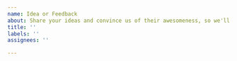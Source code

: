 ```yaml
---
name: Idea or Feedback
about: Share your ideas and convince us of their awesomeness, so we'll label it "awesome-idea" and you'll get 0.01 ETH
title: ''
labels: ''
assignees: ''

---
```


<!--
We support Octobay Rewards! Configure an Ethereum address in your profile repository (github.com/<username>/<username>) by adding a .octobay.json with the following content:

{
  "address": "your ETH address"
}

If we deem your idea/feedback helpful and label it "awesome-idea" or "helpful-feedback" you will automatically receive 0.001 ETH.
-->
